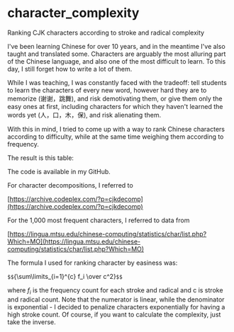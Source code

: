   
# character_complexity
Ranking CJK characters according to stroke and radical complexity


I've been learning Chinese for over 10 years, and in the meantime I've also taught and translated some. Characters are arguably the most alluring part of the Chinese language, and also one of the most difficult to learn. To this day, I still forget how to write a lot of them.

While I was teaching, I was constantly faced with the tradeoff: tell students to learn the characters of every new word, however hard they are to memorize (谢谢，跳舞), and risk demotivating them, or give them only the easy ones at first, including characters for which they haven't learned the words yet (人，口，木，保), and risk alienating them.

With this in mind, I tried to come up with a way to rank Chinese characters according to difficulty, while at the same time weighing them according to frequency.

The result is this table:

The code is available in my GitHub.

For character decompositions, I referred to 

[https://archive.codeplex.com/?p=cjkdecomp](https://archive.codeplex.com/?p=cjkdecomp)

For the 1,000 most frequent characters, I referred to data from 

[https://lingua.mtsu.edu/chinese-computing/statistics/char/list.php?Which=MO](https://lingua.mtsu.edu/chinese-computing/statistics/char/list.php?Which=MO)

The formula I used for ranking character by easiness was:

`$$`{\sum\limits_{i=1}^{c} f_i \over c^2}`$$`

where $f_i$ is the frequency count for each stroke and radical and c is stroke and radical count. Note that the numerator is linear, while the denominator is exponential - I decided to penalize characters exponentially for having a high stroke count. Of course, if you want to calculate the complexity, just take the inverse.
